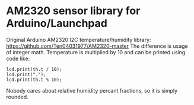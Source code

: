 # AM2320 sensor library for Arduino/Launchpad
Original Arduino AM2320 I2C temperature/humidity library: https://github.com/Ten04031977/AM2320-master
The difference is usage of integer math. Temperature is multiplied by 10 and can be printed using code like:

    lcd.print(th.t / 10);
    lcd.print(".");
    lcd.print(th.t % 10);
    
Nobody cares about relative humidity percant fractions, so it is simply rounded.

